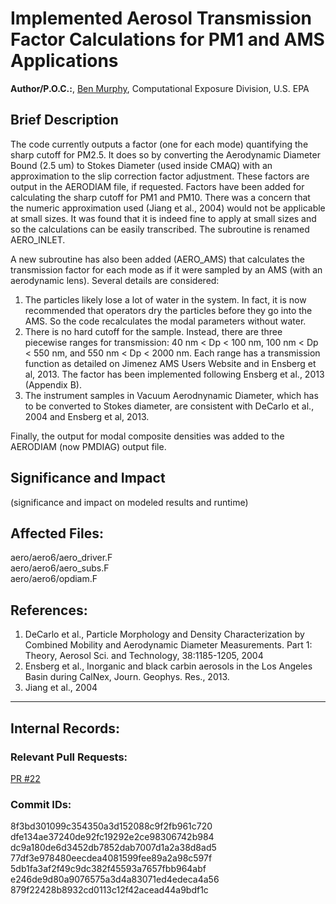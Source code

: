 # Implemented Aerosol Transmission Factor Calculations for PM1 and AMS Applications

**Author/P.O.C.:**, [Ben Murphy](mailto:murphy.benjamin@epa.gov), Computational Exposure Division, U.S. EPA

## Brief Description

The code currently outputs a factor (one for each mode) quantifying the sharp cutoff for PM2.5. It does so by converting the Aerodynamic Diameter Bound (2.5 um) to Stokes Diameter (used inside CMAQ) with an approximation to the slip correction factor adjustment. These factors are output in the AERODIAM file, if requested. Factors have been added for calculating the sharp cutoff for PM1 and PM10. There was a concern that the numeric approximation used (Jiang et al., 2004) would not be applicable at small sizes. It was found that it is indeed fine to apply at small sizes and so the calculations can be easily transcribed. The subroutine is renamed AERO_INLET.

A new subroutine has also been added (AERO_AMS) that calculates the transmission factor for each mode as if it were sampled by an AMS (with an aerodynamic lens). Several details are considered:

1. The particles likely lose a lot of water in the system. In fact, it is now recommended that operators dry the particles before they go into the AMS. So the code recalculates the modal parameters without water.
2. There is no hard cutoff for the sample. Instead, there are three piecewise ranges for transmission: 40 nm < Dp < 100 nm, 100 nm < Dp < 550 nm, and 550 nm < Dp < 2000 nm. Each range has a transmission function as detailed on Jimenez AMS Users Website and in Ensberg et al, 2013. The factor has been implemented following Ensberg et al., 2013 (Appendix B).
3. The instrument samples in Vacuum Aerodnynamic Diameter, which has to be converted to Stokes diameter, are consistent with DeCarlo et al., 2004 and Ensberg et al, 2013.

Finally, the output for modal composite densities was added to the AERODIAM (now PMDIAG) output file.

## Significance and Impact

(significance and impact on modeled results and runtime)

## Affected Files:
aero/aero6/aero_driver.F  
aero/aero6/aero_subs.F  
aero/aero6/opdiam.F  


## References:

1. DeCarlo et al., Particle Morphology and Density Characterization by Combined Mobility and Aerodynamic Diameter Measurements. Part 1: Theory, Aerosol Sci. and Technology, 38:1185-1205, 2004
2. Ensberg et al., Inorganic and black carbin aerosols in the Los Angeles Basin during CalNex, Journ. Geophys. Res., 2013.
3. Jiang et al., 2004

-----
## Internal Records:

### Relevant Pull Requests:
  [PR #22](https://github.com/usepa/cmaq_dev/pull/22)

### Commit IDs:
8f3bd301099c354350a3d152088c9f2fb961c720  
dfe134ae37240de92fc19292e2ce98306742b984  
dc9a180de6d3452db7852dab7007d1a2a38d8ad5  
77df3e978480eecdea4081599fee89a2a98c597f  
5db1fa3af2f49c9dc382f45593a7657fbb964abf  
e246de9d80a9076575a3d4a83071ed4edeca4a56  
879f22428b8932cd0113c12f42acead44a9bdf1c  
